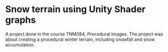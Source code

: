 # Snow terrain using Unity Shader graphs
A project done in the course TNM084, Procedural Images. The project was about creating a procedural winter terrain, including snowfall and snow accumulation.
